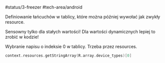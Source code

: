 #status/3-freezer 
#tech-area/android 

Definiowanie łańcuchów w tablicy, które można później wywołać jak zwykły resource.

Sensowny tylko dla stałych wartości!
Dla wartości dynamicznych lepiej to zrobić w kodzie!

Wybranie napisu o indeksie 0 w tablicy.
Trzeba przez resources.
```kotlin
context.resources.getStringArray(R.array.device_types)[0] 
```